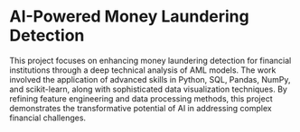 # AI-Powered Money Laundering Detection

This project focuses on enhancing money laundering detection for financial institutions through a deep technical analysis of AML models. The work involved the application of advanced skills in Python, SQL, Pandas, NumPy, and scikit-learn, along with sophisticated data visualization techniques. By refining feature engineering and data processing methods, this project demonstrates the transformative potential of AI in addressing complex financial challenges.

